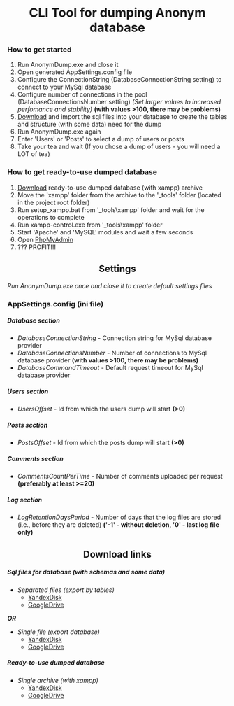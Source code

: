 ﻿# <div align="center">**CLI Tool for dumping Anonym database**</div>

### How to get started

1) Run AnonymDump.exe and close it
2) Open generated AppSettings.config file
3) Configure the ConnectionString (DatabaseConnectionString setting) to connect to your MySql database
4) Configure number of connections in the pool (DatabaseConnectionsNumber setting) *(Set larger values to increased perfomance and stability)* **(with values >100, there may be problems)**
5) [Download](#download-links) and import the sql files into your database to create the tables and structure (with some data) need for the dump
6) Run AnonymDump.exe again
7) Enter 'Users' or 'Posts' to select a dump of users or posts
8) Take your tea and wait (If you chose a dump of users - you will need a LOT of tea)


### How to get ready-to-use dumped database

1) [Download](#download-links) ready-to-use dumped database (with xampp) archive
2) Move the 'xampp' folder from the archive to the '_tools' folder (located in the project root folder)
3) Run setup_xampp.bat from '_tools\xampp' folder and wait for the operations to complete
4) Run xampp-control.exe from '_tools\xampp' folder
5) Start 'Apache' and 'MySQL' modules and wait a few seconds
6) Open [PhpMyAdmin](http://localhost/phpmyadmin/index.php)
7) ??? PROFIT!!!


## <div align="center">**Settings**</div>

*Run AnonymDump.exe once and close it to create default settings files*


### AppSettings.config (ini file)

##### Database section
- *DatabaseConnectionString* - Connection string for MySql database provider
- *DatabaseConnectionsNumber* - Number of connections to MySql database provider **(with values >100, there may be problems)**
- *DatabaseCommandTimeout* - Default request timeout for MySql database provider

##### Users section
- *UsersOffset* - Id from which the users dump will start **(>0)**

##### Posts section
- *PostsOffset* - Id from which the posts dump will start **(>0)**

##### Comments section
- *CommentsCountPerTime* - Number of comments uploaded per request **(preferably at least >=20)**

##### Log section
- *LogRetentionDaysPeriod* - Number of days that the log files are stored (i.e., before they are deleted) **('-1' - without deletion, '0' - last log file only)**


## <div align="center">**Download links**</div>

##### Sql files for database (with schemas and some data)

- *Separated files (export by tables)*
    - [YandexDisk](https://disk.yandex.ru/d/GUtxNbjHoNc_2Q)
    - [GoogleDrive](https://drive.google.com/file/d/1XAY57pf7SD_toe7GZXVBSLdbnGXoBoGO/view?usp=sharing)

***OR***

- *Single file (export database)*
    - [YandexDisk](https://disk.yandex.ru/d/lT6EgGvyg03TOg)
    - [GoogleDrive](https://drive.google.com/file/d/1vEoZbCWMirVXj5sfekZ8MPK4bFCCeZL2/view?usp=sharing)


##### Ready-to-use dumped database

- *Single archive (with xampp)*
    - [YandexDisk](https://disk.yandex.ru/d/DYrC3PiWwlE27A)
    - [GoogleDrive](https://drive.google.com/file/d/1r5MdxPaKWBJcbJm03xPdXmrihMC4HV6k/view?usp=sharing)


